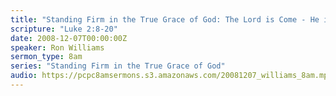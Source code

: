 ```yaml
---
title: "Standing Firm in the True Grace of God: The Lord is Come - He is Coming Again"
scripture: "Luke 2:8-20"
date: 2008-12-07T00:00:00Z
speaker: Ron Williams
sermon_type: 8am
series: "Standing Firm in the True Grace of God"
audio: https://pcpc8amsermons.s3.amazonaws.com/20081207_williams_8am.mp3 
---
```




